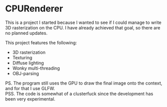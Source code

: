 # CPURenderer

This is a project I started because I wanted to see if I could manage to write 3D rasterization on the CPU. I have already achieved that goal, so there are no planned updates.

This project features the following:
- 3D rasterization
- Texturing
- Diffuse lighting
- Wonky multi-threading
- OBJ-parsing

PS. The program still uses the GPU to draw the final image onto the context, and for that I use GLFW. <br>
PSS. The code is somewhat of a clusterfuck since the development has been very experimental.
